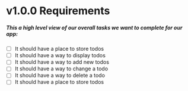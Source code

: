 # v1.0.0  **Requirements**

##### This a high level view of our overall tasks we want to complete for our app:

- [ ] It should have a place to store todos
- [ ] It should have a way to display todos
- [ ] It should have a way to add new todos
- [ ] It should have a way to change a todo
- [ ] It should have a way to delete a todo
- [ ] It should have a place to store todos
